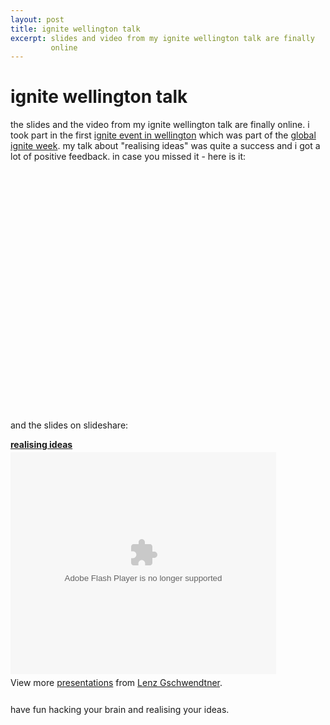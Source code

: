 ```yaml
---
layout: post
title: ignite wellington talk
excerpt: slides and video from my ignite wellington talk are finally
         online
---
```


ignite wellington talk
======================

the slides and the video from my ignite wellington talk are finally
online.  i took part in the first [ignite event in wellington][1] which
was part of the [global ignite week][2]. my talk about "realising ideas"
was quite a success and i got a lot of positive feedback. in case you
missed it - here is it:

<object width="640" height="385"><param name="movie"
value="http://www.youtube.com/v/MkUZ0yW6rFA&hl=en_GB&fs=1&"></param><param
name="allowFullScreen" value="true"></param><param
name="allowscriptaccess" value="always"></param><embed
src="http://www.youtube.com/v/MkUZ0yW6rFA&hl=en_GB&fs=1&"
type="application/x-shockwave-flash" allowscriptaccess="always"
allowfullscreen="true" width="640" height="385"></embed></object>

and the slides on slideshare:

<div style="width:425px" id="__ss_3319656"><strong
style="display:block;margin:12px 0 4px"><a
href="http://www.slideshare.net/norbu09/realising-ideas"
title="realising ideas">realising ideas</a></strong><object width="425"
height="355"><param name="movie"
value="http://static.slidesharecdn.com/swf/ssplayer2.swf?doc=ignite1-3-lenzgschwendtner-100302145154-phpapp02&stripped_title=realising-ideas"
/><param name="allowFullScreen" value="true"/><param
name="allowScriptAccess" value="always"/><embed
src="http://static.slidesharecdn.com/swf/ssplayer2.swf?doc=ignite1-3-lenzgschwendtner-100302145154-phpapp02&stripped_title=realising-ideas"
type="application/x-shockwave-flash" allowscriptaccess="always"
allowfullscreen="true" width="425" height="355"></embed></object><div
style="padding:5px 0 12px">View more <a
href="http://www.slideshare.net/">presentations</a> from <a
href="http://www.slideshare.net/norbu09">Lenz
Gschwendtner</a>.</div></div>

have fun hacking your brain and realising your ideas.

[1]: http://www.ignitewellington.co.nz/
[2]: http://radar.oreilly.com/2010/02/global-ignite-week-starts-mond.html

